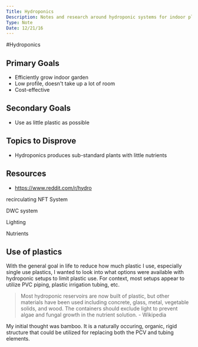 ```yaml
---
Title: Hydroponics
Description: Notes and research around hydroponic systems for indoor plants and gardens
Type: Note
Date: 12/21/16
---
```


<article class="content">

#Hydroponics

## Primary Goals
- Efficiently grow indoor garden
- Low profile, doesn't take up a lot of room
- Cost-effective

## Secondary Goals
- Use as little plastic as possible

## Topics to Disprove
- Hydroponics produces sub-standard plants with little nutrients

## Resources
- https://www.reddit.com/r/hydro


recirculating NFT System

DWC system

Lighting

Nutrients

## Use of plastics
With the general goal in life to reduce how much plastic I use, especially single use plastics, I wanted to look into what options were available with hydroponic setups to limit plastic use. For context, most setups appear to utilize PVC piping, plastic irrigation tubing, etc.

>Most hydroponic reservoirs are now built of plastic, but other materials have been used including concrete, glass, metal, vegetable solids, and wood. The containers should exclude light to prevent algae and fungal growth in the nutrient solution. - Wikipedia


My initial thought was bamboo. It is a naturally occuring, organic, rigid structure that could be utilized for replacing both the PCV and tubing elements. 

</article>